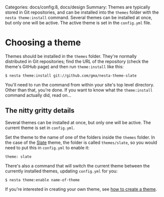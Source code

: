 Categories: docs/config:8, docs/design
Summary: Themes are typically stored in Git repositories, and can be installed into the `themes` folder with the `nesta theme:install` command. Several themes can be installed at once, but only one will be active. The active theme is set in the `config.yml` file.

# Choosing a theme

Themes should be installed in the `themes` folder. They're normally
distributed in Git repositories; find the URL of the repository (check
the theme's GitHub page) and then run `theme:install` like this:

    $ nesta theme:install git://github.com/gma/nesta-theme-slate

You'll need to run the command from within your site's top level
directory. Other than that, you're done. If you want to know what
the `theme:install` command actually did, read on...

## The nitty gritty details

Several themes can be installed at once, but only one will be active.
The current theme is set in `config.yml`.

Set the theme to the name of one of the folders inside the `themes`
folder. In the case of the [Slate][slate] theme, the folder is called
`themes/slate`, so you would need to put this in `config.yml` to enable
it:

[slate]: https://github.com/gma/nesta-theme-slate

    theme: slate

There's also a command that will switch the current theme between the
currently installed themes, updating `config.yml` for you:

    $ nesta theme:enable name-of-theme

If you're interested in creating your own theme, see [how to create a
theme](/docs/design/creating-themes).
